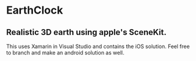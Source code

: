 # EarthClock

Realistic 3D earth using apple's SceneKit.
-----

This uses Xamarin in Visual Studio and contains the iOS solution.
Feel free to branch and make an android solution as well.
